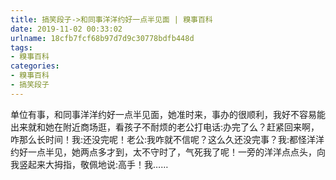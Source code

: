 ```yaml
---
title: 搞笑段子->和同事洋洋约好一点半见面 | 糗事百科
date: 2019-11-02 00:33:02
urlname: 18cfb7fcf68b97d7d9c30778bdfb448d
tags: 
- 糗事百科
categories:
- 糗事百科
- 搞笑段子
---
```

单位有事，和同事洋洋约好一点半见面，她准时来，事办的很顺利，我好不容易能出来就和她在附近商场逛，看孩子不耐烦的老公打电话:办完了么？赶紧回来啊，咋那么长时间！我:还没完呢！老公:我咋就不信呢？这么久还没完事？我:都怪洋洋约好一点半见，她两点多才到，太不守时了，气死我了呢！一旁的洋洋点点头，向我竖起来大拇指，敬佩地说:高手！我……


